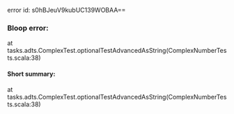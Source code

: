 error id: s0hBJeuV9kubUC139WOBAA==
### Bloop error:

at tasks.adts.ComplexTest.optionalTestAdvancedAsString(ComplexNumberTests.scala:38)
#### Short summary: 

at tasks.adts.ComplexTest.optionalTestAdvancedAsString(ComplexNumberTests.scala:38)